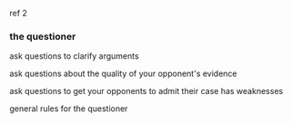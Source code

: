 ref 2

### the questioner

ask questions to clarify arguments

ask questions about the quality of your opponent's evidence

ask questions to get your opponents to admit their case has weaknesses

general rules for the questioner